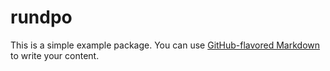# rundpo

This is a simple example package. You can use
[GitHub-flavored Markdown](https://guides.github.com/features/mastering-markdown/)
to write your content.

